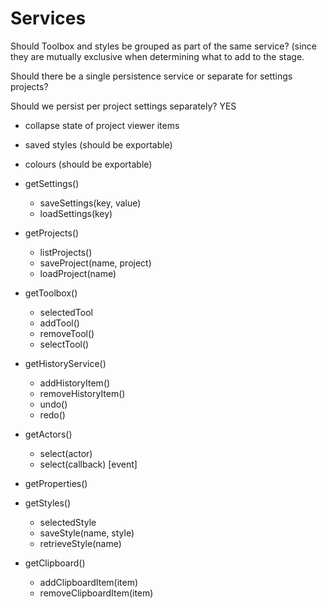 Services
========

Should Toolbox and styles be grouped as part of the same service? (since they are mutually exclusive when determining
what to add to the stage.

Should there be a single persistence service or separate for settings projects?

Should we persist per project settings separately? YES 
* collapse state of project viewer items
* saved styles (should be exportable)
* colours (should be exportable)

* getSettings()
    * saveSettings(key, value)
    * loadSettings(key)

* getProjects()
    * listProjects()
    * saveProject(name, project)
    * loadProject(name)

* getToolbox()
    * selectedTool
    * addTool()
    * removeTool()
    * selectTool()
    
* getHistoryService()
    * addHistoryItem()
    * removeHistoryItem()
    * undo()
    * redo()
    
* getActors()
    * select(actor)
    * select(callback) [event]

* getProperties()
* getStyles()
    * selectedStyle
    * saveStyle(name, style)
    * retrieveStyle(name)

* getClipboard()
    * addClipboardItem(item)
    * removeClipboardItem(item)